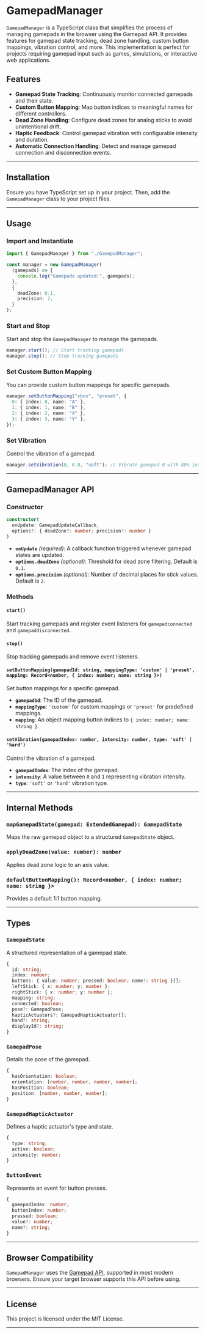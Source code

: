 # GamepadManager

`GamepadManager` is a TypeScript class that simplifies the process of managing gamepads in the browser using the Gamepad API. It provides features for gamepad state tracking, dead zone handling, custom button mappings, vibration control, and more. This implementation is perfect for projects requiring gamepad input such as games, simulations, or interactive web applications.

## Features

- **Gamepad State Tracking**: Continuously monitor connected gamepads and their state.
- **Custom Button Mapping**: Map button indices to meaningful names for different controllers.
- **Dead Zone Handling**: Configure dead zones for analog sticks to avoid unintentional drift.
- **Haptic Feedback**: Control gamepad vibration with configurable intensity and duration.
- **Automatic Connection Handling**: Detect and manage gamepad connection and disconnection events.

---

## Installation

Ensure you have TypeScript set up in your project. Then, add the `GamepadManager` class to your project files.

---

## Usage

### Import and Instantiate

```typescript
import { GamepadManager } from "./GamepadManager";

const manager = new GamepadManager(
  (gamepads) => {
    console.log("Gamepads updated:", gamepads);
  },
  {
    deadZone: 0.1,
    precision: 2,
  }
);
```

### Start and Stop

Start and stop the `GamepadManager` to manage the gamepads.

```typescript
manager.start(); // Start tracking gamepads
manager.stop(); // Stop tracking gamepads
```

### Set Custom Button Mapping

You can provide custom button mappings for specific gamepads.

```typescript
manager.setButtonMapping("xbox", "preset", {
  0: { index: 0, name: "A" },
  1: { index: 1, name: "B" },
  2: { index: 2, name: "X" },
  3: { index: 3, name: "Y" },
});
```

### Set Vibration

Control the vibration of a gamepad.

```typescript
manager.setVibration(0, 0.8, "soft"); // Vibrate gamepad 0 with 80% intensity in soft mode
```

---

## GamepadManager API

### Constructor

```typescript
constructor(
  onUpdate: GamepadUpdateCallback,
  options?: { deadZone?: number; precision?: number }
)
```

- **`onUpdate`** _(required)_: A callback function triggered whenever gamepad states are updated.
- **`options.deadZone`** _(optional)_: Threshold for dead zone filtering. Default is `0.1`.
- **`options.precision`** _(optional)_: Number of decimal places for stick values. Default is `2`.

### Methods

#### `start()`

Start tracking gamepads and register event listeners for `gamepadconnected` and `gamepaddisconnected`.

#### `stop()`

Stop tracking gamepads and remove event listeners.

#### `setButtonMapping(gamepadId: string, mappingType: 'custom' | 'preset', mapping: Record<number, { index: number; name: string }>)`

Set button mappings for a specific gamepad.

- **`gamepadId`**: The ID of the gamepad.
- **`mappingType`**: `'custom'` for custom mappings or `'preset'` for predefined mappings.
- **`mapping`**: An object mapping button indices to `{ index: number; name: string }`.

#### `setVibration(gamepadIndex: number, intensity: number, type: 'soft' | 'hard')`

Control the vibration of a gamepad.

- **`gamepadIndex`**: The index of the gamepad.
- **`intensity`**: A value between `0` and `1` representing vibration intensity.
- **`type`**: `'soft'` or `'hard'` vibration type.

---

## Internal Methods

### `mapGamepadState(gamepad: ExtendedGamepad): GamepadState`

Maps the raw gamepad object to a structured `GamepadState` object.

### `applyDeadZone(value: number): number`

Applies dead zone logic to an axis value.

### `defaultButtonMapping(): Record<number, { index: number; name: string }>`

Provides a default 1:1 button mapping.

---

## Types

### `GamepadState`

A structured representation of a gamepad state.

```typescript
{
  id: string;
  index: number;
  buttons: { value: number; pressed: boolean; name?: string }[];
  leftStick: { x: number; y: number };
  rightStick: { x: number; y: number };
  mapping: string;
  connected: boolean;
  pose?: GamepadPose;
  hapticActuators?: GamepadHapticActuator[];
  hand?: string;
  displayId?: string;
}
```

### `GamepadPose`

Details the pose of the gamepad.

```typescript
{
  hasOrientation: boolean;
  orientation: [number, number, number, number];
  hasPosition: boolean;
  position: [number, number, number];
}
```

### `GamepadHapticActuator`

Defines a haptic actuator's type and state.

```typescript
{
  type: string;
  active: boolean;
  intensity: number;
}
```

### `ButtonEvent`

Represents an event for button presses.

```typescript
{
  gamepadIndex: number;
  buttonIndex: number;
  pressed: boolean;
  value?: number;
  name?: string;
}
```

---

## Browser Compatibility

`GamepadManager` uses the [Gamepad API](https://developer.mozilla.org/en-US/docs/Web/API/Gamepad_API), supported in most modern browsers. Ensure your target browser supports this API before using.

---

## License

This project is licensed under the MIT License.

---
